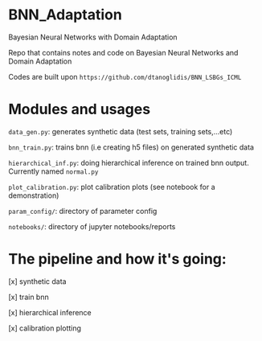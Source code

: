 # BNN_Adaptation
Bayesian Neural Networks with Domain Adaptation

Repo that contains notes and code on Bayesian Neural Networks and Domain Adaptation

Codes are built upon `https://github.com/dtanoglidis/BNN_LSBGs_ICML`

# Modules and usages
`data_gen.py`: generates synthetic data (test sets, training sets,...etc)

`bnn_train.py`: trains bnn (i.e creating h5 files) on generated synthetic data

`hierarchical_inf.py`: doing hierarchical inference on trained bnn output. Currently named `normal.py`

`plot_calibration.py`: plot calibration plots (see notebook for a demonstration)

`param_config/`: directory of parameter config

`notebooks/`: directory of jupyter notebooks/reports

# The pipeline and how it's going:
[x] synthetic data

[x] train bnn

[x] hierarchical inference

[x] calibration plotting
